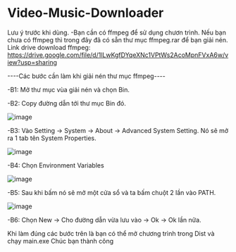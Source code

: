 # Video-Music-Downloader
Lưu ý trước khi dùng.
-Bạn cần có ffmpeg để sử dụng chươn trình. Nếu bạn chưa có ffmpeg thì trong đây đã có sẵn thư mục ffmpeg.rar để bạn giải nén.
Link drive download ffmpeg: https://drive.google.com/file/d/1lLwKgfDYqeXNc1VPtWs2AcoMpnFVxA6w/view?usp=sharing

----Các bước cần làm khi giải nén thư mục ffmpeg----

-B1: Mở thư mục vùa giải nén và chọn Bin.

-B2: Copy đường dẫn tới thư mục Bin đó.

![image](https://github.com/user-attachments/assets/02561eac-e847-4cca-90bb-487523632b8a)

-B3: Vào Setting -> System -> About -> Advanced System Setting. Nó sẽ mở ra 1 tab tên System Properties.

![image](https://github.com/user-attachments/assets/b8f5b0d1-d4da-4ed7-8ec8-5e8cd3af630c)

-B4: Chọn Environment Variables

![image](https://github.com/user-attachments/assets/50f57a25-085c-445f-b3d8-734d052f367c)

-B5: Sau khi bấm nó sẽ mở một cửa sổ và ta bấm chuột 2 lần vào PATH.

![image](https://github.com/user-attachments/assets/adc6e755-6ade-4e0b-a43a-359af4ce3de2)

-B6: Chọn New -> Cho đường dẫn vừa lưu vào -> Ok -> Ok lần nữa.

Khi làm đúng các bước trên là bạn có thể mở chương trình trong Dist và chạy main.exe
Chúc bạn thành công

